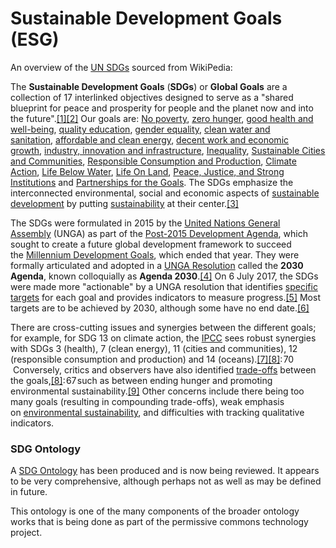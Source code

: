 # Sustainable Development Goals (ESG)

An overview of the [UN SDGs](https://sdgs.un.org/) sourced from WikiPedia:

The **Sustainable Development Goals** (**SDGs**) or **Global Goals** are a collection of 17 interlinked objectives designed to serve as a "shared blueprint for peace and prosperity for people and the planet now and into the future".[[1]](https://en.wikipedia.org/wiki/Sustainable_Development_Goals#cite_note-the17SDGs-1)[[2]](https://en.wikipedia.org/wiki/Sustainable_Development_Goals#cite_note-:172-2) Our goals are: [No poverty](https://en.wikipedia.org/wiki/Sustainable_Development_Goal_1 "Sustainable Development Goal 1"), [zero hunger](https://en.wikipedia.org/wiki/Sustainable_Development_Goal_2 "Sustainable Development Goal 2"), [good health and well-being](https://en.wikipedia.org/wiki/Sustainable_Development_Goal_3 "Sustainable Development Goal 3"), [quality education](https://en.wikipedia.org/wiki/Sustainable_Development_Goal_4 "Sustainable Development Goal 4"), [gender equality](https://en.wikipedia.org/wiki/Sustainable_Development_Goal_5 "Sustainable Development Goal 5"), [clean water and sanitation](https://en.wikipedia.org/wiki/Sustainable_Development_Goal_6 "Sustainable Development Goal 6"), [affordable and clean energy](https://en.wikipedia.org/wiki/Sustainable_Development_Goal_7 "Sustainable Development Goal 7"), [decent work and economic growth](https://en.wikipedia.org/wiki/Sustainable_Development_Goal_8 "Sustainable Development Goal 8"), [industry, innovation and infrastructure](https://en.wikipedia.org/wiki/Sustainable_Development_Goal_9 "Sustainable Development Goal 9"), [Inequality](https://en.wikipedia.org/wiki/Sustainable_Development_Goal_10 "Sustainable Development Goal 10"), [Sustainable Cities and Communities](https://en.wikipedia.org/wiki/Sustainable_Development_Goal_11 "Sustainable Development Goal 11"), [Responsible Consumption and Production](https://en.wikipedia.org/wiki/Sustainable_Development_Goal_12 "Sustainable Development Goal 12"), [Climate Action](https://en.wikipedia.org/wiki/Sustainable_Development_Goal_13 "Sustainable Development Goal 13"), [Life Below Water](https://en.wikipedia.org/wiki/Sustainable_Development_Goal_14 "Sustainable Development Goal 14"), [Life On Land](https://en.wikipedia.org/wiki/Sustainable_Development_Goal_15 "Sustainable Development Goal 15"), [Peace, Justice, and Strong Institutions](https://en.wikipedia.org/wiki/Sustainable_Development_Goal_16 "Sustainable Development Goal 16") and [Partnerships for the Goals](https://en.wikipedia.org/wiki/Sustainable_Development_Goal_17 "Sustainable Development Goal 17"). The SDGs emphasize the interconnected environmental, social and economic aspects of [sustainable development](https://en.wikipedia.org/wiki/Sustainable_development "Sustainable development") by putting [sustainability](https://en.wikipedia.org/wiki/Sustainability "Sustainability") at their center.[[3]](https://en.wikipedia.org/wiki/Sustainable_Development_Goals#cite_note-:18-3)

The SDGs were formulated in 2015 by the [United Nations General Assembly](https://en.wikipedia.org/wiki/United_Nations_General_Assembly "United Nations General Assembly") (UNGA) as part of the [Post-2015 Development Agenda](https://en.wikipedia.org/wiki/Post-2015_Development_Agenda "Post-2015 Development Agenda"), which sought to create a future global development framework to succeed the [Millennium Development Goals](https://en.wikipedia.org/wiki/Millennium_Development_Goals "Millennium Development Goals"), which ended that year. They were formally articulated and adopted in a [UNGA Resolution](https://en.wikipedia.org/wiki/United_Nations_General_Assembly_resolution "United Nations General Assembly resolution") called the **2030 Agenda**, known colloquially as **Agenda 2030**.[[4]](https://en.wikipedia.org/wiki/Sustainable_Development_Goals#cite_note-4) On 6 July 2017, the SDGs were made more "actionable" by a UNGA resolution that identifies [specific targets](https://en.wikipedia.org/wiki/List_of_Sustainable_Development_Goal_targets_and_indicators "List of Sustainable Development Goal targets and indicators") for each goal and provides indicators to measure progress.[[5]](https://en.wikipedia.org/wiki/Sustainable_Development_Goals#cite_note-:17-5) Most targets are to be achieved by 2030, although some have no end date.[[6]](https://en.wikipedia.org/wiki/Sustainable_Development_Goals#cite_note-:0-6)

There are cross-cutting issues and synergies between the different goals; for example, for SDG 13 on climate action, the [IPCC](https://en.wikipedia.org/wiki/Intergovernmental_Panel_on_Climate_Change "Intergovernmental Panel on Climate Change") sees robust synergies with SDGs 3 (health), 7 (clean energy), 11 (cities and communities), 12 (responsible consumption and production) and 14 (oceans).[[7]](https://en.wikipedia.org/wiki/Sustainable_Development_Goals#cite_note-:8-7)[[8]](https://en.wikipedia.org/wiki/Sustainable_Development_Goals#cite_note-:102-8): 70  Conversely, critics and observers have also identified [trade-offs](https://en.wikipedia.org/wiki/Trade-off "Trade-off") between the goals,[[8]](https://en.wikipedia.org/wiki/Sustainable_Development_Goals#cite_note-:102-8): 67 such as between ending hunger and promoting environmental sustainability.[[9]](https://en.wikipedia.org/wiki/Sustainable_Development_Goals#cite_note-:30-9) Other concerns include there being too many goals (resulting in compounding trade-offs), weak emphasis on [environmental sustainability](https://en.wikipedia.org/wiki/Environmental_Sustainability "Environmental Sustainability"), and difficulties with tracking qualitative indicators.

### SDG Ontology

A [SDG Ontology](https://github.com/SDG-InterfaceOntology/sdgio) has been produced and is now being reviewed.  It appears to be very comprehensive, although perhaps not as well as may be defined in future.  

This ontology is one of the many components of the broader ontology works that is being done as part of the permissive commons technology project.